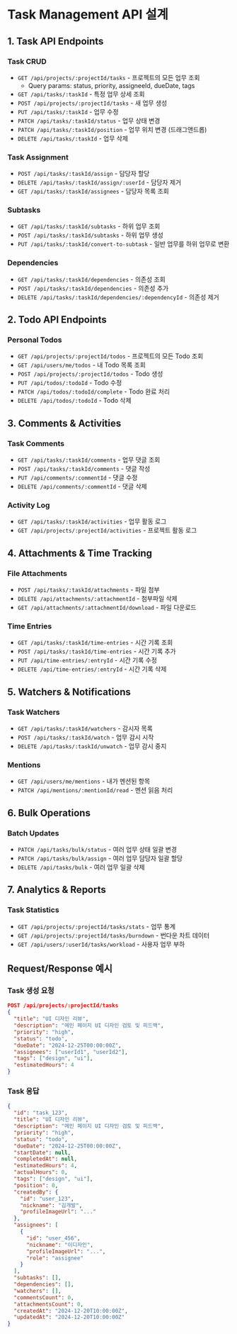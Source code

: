 # Task Management API 설계

## 1. Task API Endpoints

### Task CRUD
- `GET /api/projects/:projectId/tasks` - 프로젝트의 모든 업무 조회
  - Query params: status, priority, assigneeId, dueDate, tags
- `GET /api/tasks/:taskId` - 특정 업무 상세 조회
- `POST /api/projects/:projectId/tasks` - 새 업무 생성
- `PUT /api/tasks/:taskId` - 업무 수정
- `PATCH /api/tasks/:taskId/status` - 업무 상태 변경
- `PATCH /api/tasks/:taskId/position` - 업무 위치 변경 (드래그앤드롭)
- `DELETE /api/tasks/:taskId` - 업무 삭제

### Task Assignment
- `POST /api/tasks/:taskId/assign` - 담당자 할당
- `DELETE /api/tasks/:taskId/assign/:userId` - 담당자 제거
- `GET /api/tasks/:taskId/assignees` - 담당자 목록 조회

### Subtasks
- `GET /api/tasks/:taskId/subtasks` - 하위 업무 조회
- `POST /api/tasks/:taskId/subtasks` - 하위 업무 생성
- `PUT /api/tasks/:taskId/convert-to-subtask` - 일반 업무를 하위 업무로 변환

### Dependencies
- `GET /api/tasks/:taskId/dependencies` - 의존성 조회
- `POST /api/tasks/:taskId/dependencies` - 의존성 추가
- `DELETE /api/tasks/:taskId/dependencies/:dependencyId` - 의존성 제거

## 2. Todo API Endpoints

### Personal Todos
- `GET /api/projects/:projectId/todos` - 프로젝트의 모든 Todo 조회
- `GET /api/users/me/todos` - 내 Todo 목록 조회
- `POST /api/projects/:projectId/todos` - Todo 생성
- `PUT /api/todos/:todoId` - Todo 수정
- `PATCH /api/todos/:todoId/complete` - Todo 완료 처리
- `DELETE /api/todos/:todoId` - Todo 삭제

## 3. Comments & Activities

### Task Comments
- `GET /api/tasks/:taskId/comments` - 업무 댓글 조회
- `POST /api/tasks/:taskId/comments` - 댓글 작성
- `PUT /api/comments/:commentId` - 댓글 수정
- `DELETE /api/comments/:commentId` - 댓글 삭제

### Activity Log
- `GET /api/tasks/:taskId/activities` - 업무 활동 로그
- `GET /api/projects/:projectId/activities` - 프로젝트 활동 로그

## 4. Attachments & Time Tracking

### File Attachments
- `POST /api/tasks/:taskId/attachments` - 파일 첨부
- `DELETE /api/attachments/:attachmentId` - 첨부파일 삭제
- `GET /api/attachments/:attachmentId/download` - 파일 다운로드

### Time Entries
- `GET /api/tasks/:taskId/time-entries` - 시간 기록 조회
- `POST /api/tasks/:taskId/time-entries` - 시간 기록 추가
- `PUT /api/time-entries/:entryId` - 시간 기록 수정
- `DELETE /api/time-entries/:entryId` - 시간 기록 삭제

## 5. Watchers & Notifications

### Task Watchers
- `GET /api/tasks/:taskId/watchers` - 감시자 목록
- `POST /api/tasks/:taskId/watch` - 업무 감시 시작
- `DELETE /api/tasks/:taskId/unwatch` - 업무 감시 중지

### Mentions
- `GET /api/users/me/mentions` - 내가 멘션된 항목
- `PATCH /api/mentions/:mentionId/read` - 멘션 읽음 처리

## 6. Bulk Operations

### Batch Updates
- `PATCH /api/tasks/bulk/status` - 여러 업무 상태 일괄 변경
- `PATCH /api/tasks/bulk/assign` - 여러 업무 담당자 일괄 할당
- `DELETE /api/tasks/bulk` - 여러 업무 일괄 삭제

## 7. Analytics & Reports

### Task Statistics
- `GET /api/projects/:projectId/tasks/stats` - 업무 통계
- `GET /api/projects/:projectId/tasks/burndown` - 번다운 차트 데이터
- `GET /api/users/:userId/tasks/workload` - 사용자 업무 부하

## Request/Response 예시

### Task 생성 요청
```json
POST /api/projects/:projectId/tasks
{
  "title": "UI 디자인 리뷰",
  "description": "메인 페이지 UI 디자인 검토 및 피드백",
  "priority": "high",
  "status": "todo",
  "dueDate": "2024-12-25T00:00:00Z",
  "assignees": ["userId1", "userId2"],
  "tags": ["design", "ui"],
  "estimatedHours": 4
}
```

### Task 응답
```json
{
  "id": "task_123",
  "title": "UI 디자인 리뷰",
  "description": "메인 페이지 UI 디자인 검토 및 피드백",
  "priority": "high",
  "status": "todo",
  "dueDate": "2024-12-25T00:00:00Z",
  "startDate": null,
  "completedAt": null,
  "estimatedHours": 4,
  "actualHours": 0,
  "tags": ["design", "ui"],
  "position": 0,
  "createdBy": {
    "id": "user_123",
    "nickname": "김개발",
    "profileImageUrl": "..."
  },
  "assignees": [
    {
      "id": "user_456",
      "nickname": "이디자인",
      "profileImageUrl": "...",
      "role": "assignee"
    }
  ],
  "subtasks": [],
  "dependencies": [],
  "watchers": [],
  "commentsCount": 0,
  "attachmentsCount": 0,
  "createdAt": "2024-12-20T10:00:00Z",
  "updatedAt": "2024-12-20T10:00:00Z"
}
```